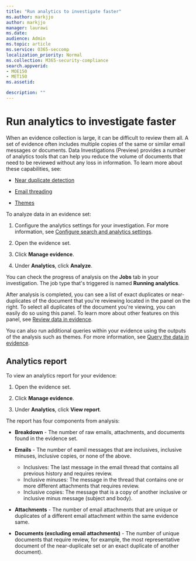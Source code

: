 ```yaml
---
title: "Run analytics to investigate faster"
ms.author: markjjo
author: markjjo
manager: laurawi
ms.date: 
audience: Admin
ms.topic: article
ms.service: O365-seccomp
localization_priority: Normal
ms.collection: M365-security-compliance 
search.appverid: 
- MOE150
- MET150
ms.assetid: 

description: ""
---
```


# Run analytics to investigate faster

When an evidence collection is large, it can be difficult to review them all. A set of evidence often includes multiple copies of the same or similar email messages or documents. Data Investigations (Preview) provides a number of analytics tools that can help you reduce the volume of documents that need to be reviewed without any loss in information. To learn more about these capabilities, see:

- [Near duplicate detection](near-duplicates.md)

- [Email threading](email-threading.md)

- [Themes](themes.md)

To analyze data in an evidence set:

1. Configure the analytics settings for your investigation. For more information, see [Configure search and analytics settings](configure-search-analytics-settings.md).

2. Open the evidence set.

3. Click **Manage evidence**.

4. Under **Analytics**, click **Analyze**.

You can check the progress of analysis on the **Jobs** tab in your investigation. The job type that's triggered is named **Running analytics**.

 After analysis is completed, you can see a list of exact duplicates or near-duplicates of the document that you're reviewing located in the panel on the right. To select all duplicates of the document you're viewing, you can easily do so using this panel. To learn more about other features on this panel, see [Review data in evidence](review-data-in-evidence.md). 

You can also run additional queries within your evidence using the outputs of the analysis such as themes. For more information, see [Query the data in evidence](evidence-query.md).

## Analytics report

To view an analytics report for your evidence:

1. Open the evidence set.

2. Click **Manage evidence**.

3. Under **Analytics**, click **View report**.

The report has four components from analysis:

- **Breakdown** - The number of raw emails, attachments, and documents found in the evidence set.

- **Emails** - The number of eamil messages that are inclusives, inclusive minuses, inclusive copies, or none of the above.
   - Inclusives: The last message in the email thread that contains all previous history and requires review.
   - Inclusive minuses: The message in the thread that contains one or more different attachments that requires review.
   - Inclusive copies: The message that is a copy of another inclusive or inclusive minus message (subject and body).

- **Attachments** - The number of email attachments that are unique or duplicates of a different email attachment within the same evidence same.

- **Documents (excluding email attachments)** - The number of unique documents that require review, for example, the most representative document of the near-duplicate set or an exact duplicate of another document).